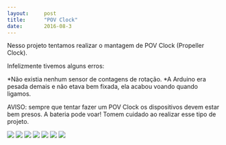 ```yaml
---
layout:     post
title:      "POV Clock"
date:       2016-08-3
---
```


Nesso projeto tentamos realizar o mantagem de POV Clock (Propeller Clock). 

Infelizmente tivemos alguns erros:

*Não existia nenhum sensor de contagens de rotação.
*A Arduino era pesada demais e não etava bem fixada, ela acabou voando quando ligamos.

AVISO: sempre que tentar fazer um POV Clock os dispositivos devem estar bem presos. A bateria pode voar! Tomem cuidado ao realizar esse tipo de projeto.


<img src="{{ site.baseurl }}/img/pov1.jpg" style="margin: 0 auto; max-height: 390px;">

<img src="{{ site.baseurl }}/img/pov2.jpg" style="margin: 0 auto; max-height: 390px;">

<img src="{{ site.baseurl }}/img/pov3.jpg" style="margin: 0 auto; max-height: 390px;">

<img src="{{ site.baseurl }}/img/pov4.jpg" style="margin: 0 auto; max-height: 390px;">

<img src="{{ site.baseurl }}/img/pov5.jpg" style="margin: 0 auto; max-height: 390px;">

<img src="{{ site.baseurl }}/img/pov6.jpg" style="margin: 0 auto; max-height: 390px;">

<img src="{{ site.baseurl }}/img/pov7.jpg" style="margin: 0 auto; max-height: 390px;">


